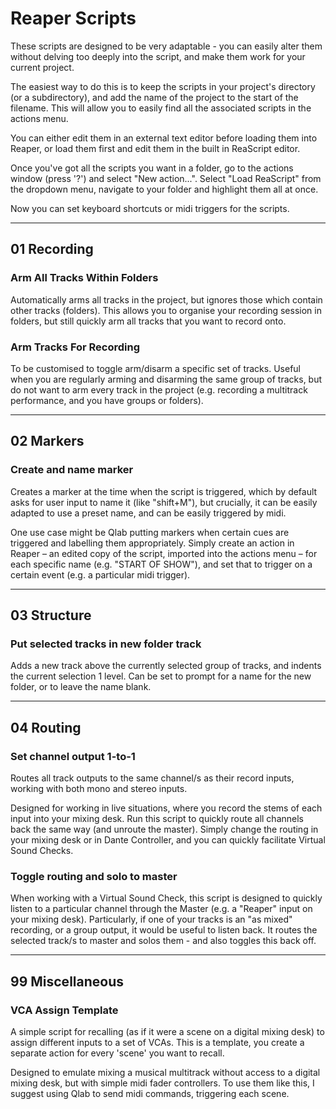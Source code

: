 # Reaper Scripts

These scripts are designed to be very adaptable - you can easily alter them without delving too deeply into the script, and make them work for your current project.

The easiest way to do this is to keep the scripts in your project's directory (or a subdirectory), and add the name of the project to the start of the filename. This will allow you to easily find all the associated scripts in the actions menu.

You can either edit them in an external text editor before loading them into Reaper, or load them first and edit them in the built in ReaScript editor.

Once you've got all the scripts you want in a folder, go to the actions window (press '?') and select "New action...". Select "Load ReaScript" from the dropdown menu, navigate to your folder and highlight them all at once.

Now you can set keyboard shortcuts or midi triggers for the scripts.

----

## 01 Recording

### Arm All Tracks Within Folders

Automatically arms all tracks in the project, but ignores those which contain other tracks (folders). This allows you to organise your recording session in folders, but still quickly arm all tracks that you want to record onto.

### Arm Tracks For Recording

To be customised to toggle arm/disarm a specific set of tracks. Useful when you are regularly arming and disarming the same group of tracks, but do not want to arm every track in the project (e.g. recording a multitrack performance, and you have groups or folders).

----

## 02 Markers

### Create and name marker

Creates a marker at the time when the script is triggered, which by default asks for user input to name it (like "shift+M"), but crucially, it can be easily adapted to use a preset name, and can be easily triggered by midi.

One use case might be Qlab putting markers when certain cues are triggered and labelling them appropriately. Simply create an action in Reaper – an edited copy of the script, imported into the actions menu – for each specific name (e.g. "START OF SHOW"), and set that to trigger on a certain event (e.g. a particular midi trigger).

----

## 03 Structure

### Put selected tracks in new folder track

Adds a new track above the currently selected group of tracks, and indents the current selection 1 level. Can be set to prompt for a name for the new folder, or to leave the name blank.

----

## 04 Routing

### Set channel output 1-to-1

Routes all track outputs to the same channel/s as their record inputs, working with both mono and stereo inputs.

Designed for working in live situations, where you record the stems of each input into your mixing desk. Run this script to quickly route all channels back the same way (and unroute the master). Simply change the routing in your mixing desk or in Dante Controller, and you can quickly facilitate Virtual Sound Checks.

### Toggle routing and solo to master

When working with a Virtual Sound Check, this script is designed to quickly listen to a particular channel through the Master (e.g. a "Reaper" input on your mixing desk). Particularly, if one of your tracks is an "as mixed" recording, or a group output, it would be useful to listen back. It routes the selected track/s to master and solos them - and also toggles this back off.

----

## 99 Miscellaneous

### VCA Assign Template

A simple script for recalling (as if it were a scene on a digital mixing desk) to assign different inputs to a set of VCAs. This is a template, you create a separate action for every 'scene' you want to recall.

Designed to emulate mixing a musical multitrack without access to a digital mixing desk, but with simple midi fader controllers. To use them like this, I suggest using Qlab to send midi commands, triggering each scene.
